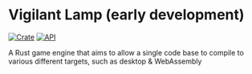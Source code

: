 # Vigilant Lamp (early development)

[![Crate](https://img.shields.io/crates/v/VigilantLamp.svg)](https://crates.io/crates/VigilantLamp)
[![API](https://docs.rs/VigilantLamp/badge.svg)](https://docs.rs/VigilantLamp)

A Rust game engine that aims to allow a single code base to compile to various different targets, such as desktop & WebAssembly